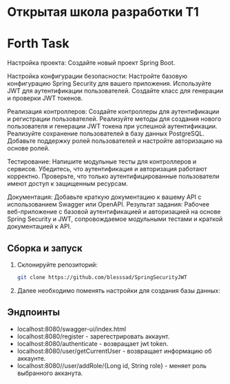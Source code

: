 # Открытая школа разработки T1
# Forth Task

Настройка проекта:
Создайте новый проект Spring Boot.

Настройка конфигурации безопасности:
Настройте базовую конфигурацию Spring Security для вашего приложения.
Используйте JWT для аутентификации пользователей.
Создайте класс для генерации и проверки JWT токенов.

Реализация контроллеров:
Создайте контроллеры для аутентификации и регистрации пользователей.
Реализуйте методы для создания нового пользователя и генерации JWT токена при успешной аутентификации.
Реализуйте сохранение пользователей в базу данных PostgreSQL.
Добавьте поддержку ролей пользователей и настройте авторизацию на основе ролей.

Тестирование:
Напишите модульные тесты для контроллеров и сервисов.
Убедитесь, что аутентификация и авторизация работают корректно.
Проверьте, что только аутентифицированные пользователи имеют доступ к защищенным ресурсам.

Документация:
Добавьте краткую документацию к вашему API с использованием Swagger или OpenAPI.
Результат задания: Рабочее веб-приложение с базовой аутентификацией и авторизацией на основе Spring Security и JWT, сопровождаемое модульными тестами и краткой документацией к API.

## Сборка и запуск

1. Склонируйте репозиторий:

    ```bash
    git clone https://github.com/blesssad/SpringSecurityJWT
    ```

2. Далее необходимо поменять настройки для создания базы данных:


## Эндпоинты

- localhost:8080/swagger-ui/index.html
- localhost:8080/register - зарегестрировать аккаунт.
- localhost:8080/authenticate - возвращает jwt token.
- localhost:8080/user/getCurrentUser - возвращает информацию об аккаунте.
- localhost:8080//user/addRole/{Long id, String role} - меняет роль выбранного акканута.
